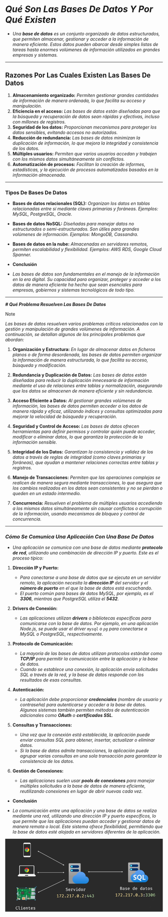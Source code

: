 <!-- Autor: Daniel Benjamin Perez Morales -->
<!-- GitHub: https://github.com/DanielPerezMoralesDev13 -->
<!-- Correo electrónico: danielperezdev@proton.me -->

# ***Qué Son Las Bases De Datos Y Por Qué Existen***

- *Una **base de datos** es un conjunto organizado de datos estructurados, que permiten almacenar, gestionar y acceder a la información de manera eficiente. Estos datos pueden abarcar desde simples listas de tareas hasta enormes volúmenes de información utilizados en grandes empresas y sistemas.*

---

## **Razones Por Las Cuales Existen Las Bases De Datos**

1. **Almacenamiento organizado:** *Permiten gestionar grandes cantidades de información de manera ordenada, lo que facilita su acceso y manipulación.*
2. **Eficiencia en el acceso:** *Las bases de datos están diseñadas para que la búsqueda y recuperación de datos sean rápidas y efectivas, incluso con millones de registros.*
3. **Seguridad de los datos:** *Proporcionan mecanismos para proteger los datos sensibles, evitando accesos no autorizados.*
4. **Reducción de redundancia:** *Las bases de datos minimizan la duplicación de información, lo que mejora la integridad y consistencia de los datos.*
5. **Múltiples usuarios:** *Permiten que varios usuarios accedan y trabajen con los mismos datos simultáneamente sin conflictos.*
6. **Automatización de procesos:** *Facilitan la creación de informes, estadísticas, y la ejecución de procesos automatizados basados en la información almacenada.*

---

### **Tipos De Bases De Datos**

- **Bases de datos relacionales (SQL):** *Organizan los datos en tablas relacionadas entre sí mediante claves primarias y foráneas. Ejemplos: MySQL, PostgreSQL, Oracle.*
- **Bases de datos NoSQL:** *Diseñadas para manejar datos no estructurados o semi-estructurados. Son útiles para grandes volúmenes de información. Ejemplos: MongoDB, Cassandra.*
- **Bases de datos en la nube:** *Almacenadas en servidores remotos, permiten escalabilidad y flexibilidad. Ejemplos: AWS RDS, Google Cloud Spanner.*
  
- **Conclusión**

- *Las bases de datos son fundamentales en el manejo de la información en la era digital. Su capacidad para organizar, proteger y acceder a los datos de manera eficiente ha hecho que sean esenciales para empresas, gobiernos y sistemas tecnológicos de todo tipo.*

---

***# Qué Problema Resuelven Las Bases De Datos***

> [!NOTE]
> *Las bases de datos resuelven varios problemas críticos relacionados con la gestión y manipulación de grandes volúmenes de información. A continuación, se detallan algunos de los principales problemas que abordan:*

1. **Organización y Estructura:** *En lugar de almacenar datos en ficheros planos o de forma desordenada, las bases de datos permiten organizar la información de manera estructurada, lo que facilita su acceso, búsqueda y modificación.*

2. **Redundancia y Duplicación de Datos:** *Las bases de datos están diseñadas para reducir la duplicación innecesaria de información mediante el uso de relaciones entre tablas y normalización, asegurando que los datos se almacenen de manera eficiente y sin redundancia.*

3. **Acceso Eficiente a Datos:** *Al gestionar grandes volúmenes de información, las bases de datos permiten acceder a los datos de manera rápida y eficaz, utilizando índices y consultas optimizadas para mejorar la velocidad de búsqueda y recuperación.*

4. **Seguridad y Control de Acceso:** *Las bases de datos ofrecen herramientas para definir permisos y controlar quién puede acceder, modificar o eliminar datos, lo que garantiza la protección de la información sensible.*

5. **Integridad de los Datos:** *Garantizan la consistencia y validez de los datos a través de reglas de integridad (como claves primarias y foráneas), que ayudan a mantener relaciones correctas entre tablas y registros.*

6. **Manejo de Transacciones:** *Permiten que las operaciones complejas se realicen de manera segura mediante transacciones, lo que asegura que los cambios realizados en los datos sean consistentes y no se pierdan o queden en un estado intermedio.*

7. **Concurrencia:** *Resuelven el problema de múltiples usuarios accediendo a los mismos datos simultáneamente sin causar conflictos o corrupción de la información, usando mecanismos de bloqueo y control de concurrencia.*

---

### ***Cómo Se Comunica Una Aplicación Con Una Base De Datos***

- *Una aplicación se comunica con una base de datos mediante **protocolo de red**, utilizando una combinación de dirección IP y puerto. Este es el proceso típico:*

1. **Dirección IP y Puerto:**
   - *Para conectarse a una base de datos que se ejecuta en un servidor remoto, la aplicación necesita la **dirección IP** del servidor y el **número de puerto** en el que la base de datos está escuchando.*
   - *El puerto común para bases de datos MySQL, por ejemplo, es el **3306**, mientras que PostgreSQL utiliza el **5432**.*

2. **Drivers de Conexión:**
   - *Las aplicaciones utilizan **drivers** o bibliotecas específicas para comunicarse con la base de datos. Por ejemplo, en una aplicación Node.js, se puede usar el driver `mysql` o `pg` para conectarse a MySQL o PostgreSQL, respectivamente.*

3. **Protocolo de Comunicación:**
   - *La mayoría de las bases de datos utilizan protocolos estándar como **TCP/IP** para permitir la comunicación entre la aplicación y la base de datos.*
   - *Cuando se establece una conexión, la aplicación envía solicitudes SQL a través de la red, y la base de datos responde con los resultados de esas consultas.*

4. **Autenticación:**
   - *La aplicación debe proporcionar **credenciales** (nombre de usuario y contraseña) para autenticarse y acceder a la base de datos. Algunos sistemas también permiten métodos de autenticación adicionales como **OAuth** o **certificados SSL**.*

5. **Consultas y Transacciones:**
   - *Una vez que la conexión está establecida, la aplicación puede enviar consultas SQL para obtener, insertar, actualizar o eliminar datos.*
   - *Si la base de datos admite transacciones, la aplicación puede agrupar varias consultas en una sola transacción para garantizar la consistencia de los datos.*

6. **Gestión de Conexiones:**
   - *Las aplicaciones suelen usar **pools de conexiones** para manejar múltiples solicitudes a la base de datos de manera eficiente, reutilizando conexiones en lugar de abrir nuevas cada vez.*

- **Conclusión**

- *La comunicación entre una aplicación y una base de datos se realiza mediante una red, utilizando una dirección IP y puerto específicos, lo que permite que las aplicaciones puedan acceder y gestionar datos de manera remota o local. Este sistema ofrece flexibilidad, permitiendo que la base de datos esté alojada en servidores diferentes de la aplicación.*

![Imagen Cliente Servidor](/Images/ServidorCliente.png "/Images/ServidorCliente.png")
